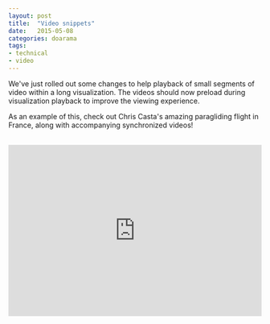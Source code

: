 ```yaml
---
layout: post
title:  "Video snippets"
date:   2015-05-08
categories: doarama
tags:
- technical
- video
---
```


[]()

We've just rolled out some changes to help playback of small segments of video within a long visualization.  The videos should now preload during visualization playback to improve the viewing experience.

As an example of this, check out Chris Casta's amazing paragliding flight in France, along with accompanying synchronized videos!

<br>
<iframe width="100%" height="340" src="http://www.doarama.com/embed?k=6xWbXmE" frameborder="0" allowfullscreen></iframe>


